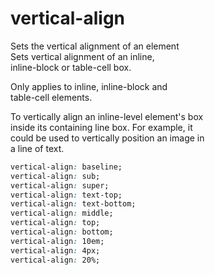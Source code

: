 # vertical-align

Sets the vertical alignment of an element  
Sets vertical alignment of an inline,  
inline-block or table-cell box.  

Only applies to inline, inline-block and  
table-cell elements.  

To vertically align an inline-level element's box  
inside its containing line box. For example, it  
could be used to vertically position an image in  
a line of text.  

```css
vertical-align: baseline;
vertical-align: sub;
vertical-align: super;
vertical-align: text-top;
vertical-align: text-bottom;
vertical-align: middle;
vertical-align: top;
vertical-align: bottom;
vertical-align: 10em;
vertical-align: 4px;
vertical-align: 20%;
```
